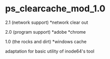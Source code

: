 # ps_clearcache_mod_1.0

2.1 (network support)
*network clear out
 
2.0 (program support)
*adobe
*chrome

1.0 (the rocks and dirt)
*windows cache

adaptation for basic utility of inode64's tool

